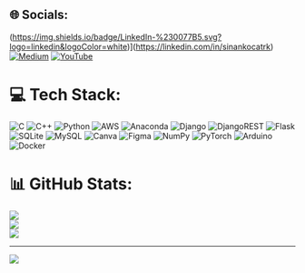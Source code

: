
## 🌐 Socials:
(https://img.shields.io/badge/LinkedIn-%230077B5.svg?logo=linkedin&logoColor=white)](https://linkedin.com/in/sinankocatrk) [![Medium](https://img.shields.io/badge/Medium-12100E?logo=medium&logoColor=white)](https://medium.com/@sinankocatrk) [![YouTube](https://img.shields.io/badge/YouTube-%23FF0000.svg?logo=YouTube&logoColor=white)](https://youtube.com/c/SinanileOyundayız) 

# 💻 Tech Stack:
![C](https://img.shields.io/badge/c-%2300599C.svg?style=for-the-badge&logo=c&logoColor=white) ![C++](https://img.shields.io/badge/c++-%2300599C.svg?style=for-the-badge&logo=c%2B%2B&logoColor=white) ![Python](https://img.shields.io/badge/python-3670A0?style=for-the-badge&logo=python&logoColor=ffdd54) ![AWS](https://img.shields.io/badge/AWS-%23FF9900.svg?style=for-the-badge&logo=amazon-aws&logoColor=white) ![Anaconda](https://img.shields.io/badge/Anaconda-%2344A833.svg?style=for-the-badge&logo=anaconda&logoColor=white) ![Django](https://img.shields.io/badge/django-%23092E20.svg?style=for-the-badge&logo=django&logoColor=white) ![DjangoREST](https://img.shields.io/badge/DJANGO-REST-ff1709?style=for-the-badge&logo=django&logoColor=white&color=ff1709&labelColor=gray) ![Flask](https://img.shields.io/badge/flask-%23000.svg?style=for-the-badge&logo=flask&logoColor=white) ![SQLite](https://img.shields.io/badge/sqlite-%2307405e.svg?style=for-the-badge&logo=sqlite&logoColor=white) ![MySQL](https://img.shields.io/badge/mysql-%2300f.svg?style=for-the-badge&logo=mysql&logoColor=white) ![Canva](https://img.shields.io/badge/Canva-%2300C4CC.svg?style=for-the-badge&logo=Canva&logoColor=white) 	![Figma](https://img.shields.io/badge/figma-%23F24E1E.svg?style=for-the-badge&logo=figma&logoColor=white) ![NumPy](https://img.shields.io/badge/numpy-%23013243.svg?style=for-the-badge&logo=numpy&logoColor=white) ![PyTorch](https://img.shields.io/badge/PyTorch-%23EE4C2C.svg?style=for-the-badge&logo=PyTorch&logoColor=white) ![Arduino](https://img.shields.io/badge/-Arduino-00979D?style=for-the-badge&logo=Arduino&logoColor=white) ![Docker](https://img.shields.io/badge/docker-%230db7ed.svg?style=for-the-badge&logo=docker&logoColor=white)
# 📊 GitHub Stats:
![](https://github-readme-stats.vercel.app/api?username=sinankocatrk&theme=dark&hide_border=false&include_all_commits=false&count_private=false)<br/>
![](https://github-readme-streak-stats.herokuapp.com/?user=sinankocatrk&theme=dark&hide_border=false)<br/>
![](https://github-readme-stats.vercel.app/api/top-langs/?username=sinankocatrk&theme=dark&hide_border=false&include_all_commits=false&count_private=false&layout=compact)

---
[![](https://visitcount.itsvg.in/api?id=sinankocatrk&icon=0&color=0)](https://visitcount.itsvg.in)
